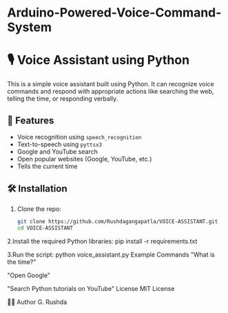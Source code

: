 # Arduino-Powered-Voice-Command-System
# 🎙️ Voice Assistant using Python

This is a simple voice assistant built using Python. It can recognize voice commands and respond with appropriate actions like searching the web, telling the time, or responding verbally.

## 🚀 Features

- Voice recognition using `speech_recognition`
- Text-to-speech using `pyttsx3`
- Google and YouTube search
- Open popular websites (Google, YouTube, etc.)
- Tells the current time

## 🛠️ Installation

1. Clone the repo:
   ```bash
   git clone https://github.com/Rushdagangapatla/VOICE-ASSISTANT.git
   cd VOICE-ASSISTANT
2.Install the required Python libraries:
pip install -r requirements.txt

3.Run the script:
python voice_assistant.py
Example Commands
"What is the time?"

"Open Google"

"Search Python tutorials on YouTube"
 License
MIT License

🙋‍♂️ Author
G. Rushda

